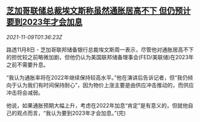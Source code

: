 <!--1636423264000-->
[芝加哥联储总裁埃文斯称虽然通胀居高不下 但仍预计要到2023年才会加息](https://cn.reuters.com/article/us-fed-evans-inflation-1109-idCNKBS2HU04X)
------

<div><i>2021-11-09T01:36:23Z</i></div><p>路透11月8日 - 芝加哥联邦储备银行总裁埃文斯周一表示，尽管他对通胀居高不下的担忧较之前略微加剧，但他仍认为美国联邦储备理事会(FED/美联储)在2023年之前不需要升息。</p><p>“我认为通胀率将在2022年继续保持较高水平。”他在演讲后告诉记者，但“我仍倾向于认为我们有时间保持耐心”，因为物价上涨主要是由供应冲击推动的，而供应冲击将会减弱。</p><p>他说，如果通胀预期大幅上升，考虑在2022年加息“肯定”是有意义的，但就他自己的观点而言，“我认为要到2023年才会加息。”(完)</p>
